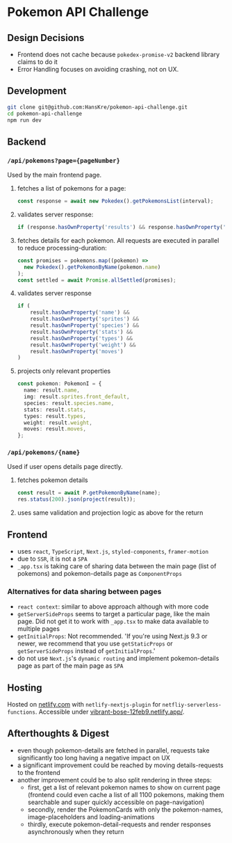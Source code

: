 # Pokemon API Challenge

## Design Decisions

- Frontend does not cache because `pokedex-promise-v2` backend library claims to do it
- Error Handling focuses on avoiding crashing, not on UX.

## Development

```bash
git clone git@github.com:HansKre/pokemon-api-challenge.git
cd pokemon-api-challenge
npm run dev
```

## Backend

### `/api/pokemons?page={pageNumber}`

Used by the main frontend page.

1. fetches a list of pokemons for a page:

   ```ts
   const response = await new Pokedex().getPokemonsList(interval);
   ```

2. validates server response:

   ```ts
   if (response.hasOwnProperty('results') && response.hasOwnProperty('count'))
   ```

3. fetches details for each pokemon. All requests are executed in parallel to reduce processing-duration:

   ```ts
   const promises = pokemons.map((pokemon) =>
     new Pokedex().getPokemonByName(pokemon.name)
   );
   const settled = await Promise.allSettled(promises);
   ```

4. validates server response

   ```ts
   if (
       result.hasOwnProperty('name') &&
       result.hasOwnProperty('sprites') &&
       result.hasOwnProperty('species') &&
       result.hasOwnProperty('stats') &&
       result.hasOwnProperty('types') &&
       result.hasOwnProperty('weight') &&
       result.hasOwnProperty('moves')
   )
   ```

5. projects only relevant properties

   ```ts
   const pokemon: PokemonI = {
     name: result.name,
     img: result.sprites.front_default,
     species: result.species.name,
     stats: result.stats,
     types: result.types,
     weight: result.weight,
     moves: result.moves,
   };
   ```

### `/api/pokemons/{name}`

Used if user opens details page directly.

1. fetches pokemon details

   ```ts
   const result = await P.getPokemonByName(name);
   res.status(200).json(project(result));
   ```

2. uses same validation and projection logic as above for the return

## Frontend

- uses `react`, `TypeScript`, `Next.js`, `styled-components`, `framer-motion`
- due to `SSR`, it is not a `SPA`
- `_app.tsx` is taking care of sharing data between the main page (list of pokemons) and pokemon-details page as `ComponentProps`

### Alternatives for data sharing between pages

- `react context`: similar to above approach although with more code
- `getServerSideProps` seems to target a particular page, like the main page. Did not get it to work with `_app.tsx` to make data available to multiple pages
- `getInitialProps`: Not recommended. 'If you're using Next.js 9.3 or newer, we recommend that you use `getStaticProps` or `getServerSideProps` instead of `getInitialProps`.'
- do not use `Next.js`'s `dynamic routing` and implement pokemon-details page as part of the main page as `SPA`

## Hosting

Hosted on [netlify.com](https://netlify.com/) with `netlify-nextjs-plugin` for `netfliy-serverless-functions`. Accessible under [vibrant-bose-12feb9.netlify.app/](https://vibrant-bose-12feb9.netlify.app/).

## Afterthoughts & Digest

- even though pokemon-details are fetched in parallel, requests take significantly too long having a negative impact on UX
- a significant improvement could be reached by moving details-requests to the frontend
- another improvement could be to also split rendering in three steps:
  - first, get a list of relevant pokemon names to show on current page (frontend could even cache a list of all 1100 pokemons, making them searchable and super quickly accessible on page-navigation)
  - secondly, render the PokemonCards with only the pokemon-names, image-placeholders and loading-animations
  - thirdly, execute pokemon-detail-requests and render responses asynchronously when they return

